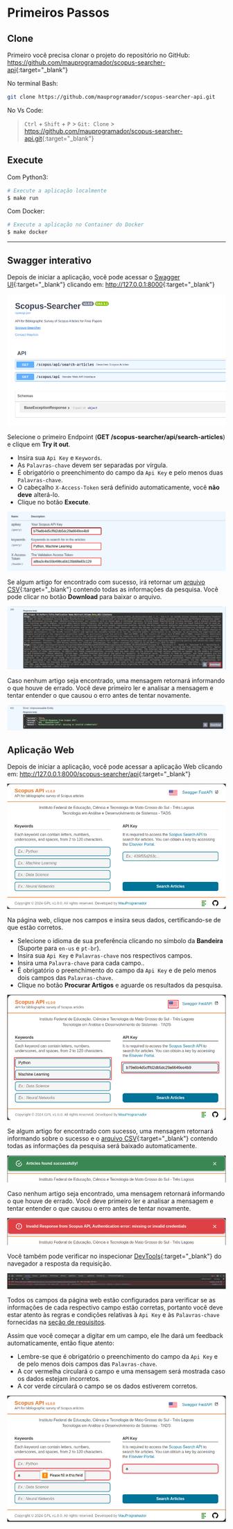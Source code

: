 # Primeiros Passos

## Clone

Primeiro você precisa clonar o projeto do repositório no GitHub: <https://github.com/mauprogramador/scopus-searcher-api>{:target="_blank"}

No terminal Bash:

```bash
git clone https://github.com/mauprogramador/scopus-searcher-api.git
```

No Vs Code:

> `Ctrl` + `Shift` + `P` > `Git: Clone` > <https://github.com/mauprogramador/scopus-searcher-api.git>{:target="_blank"}

## Execute

Com Python3:

```bash
# Execute a aplicação localmente
$ make run
```

Com Docker:

```bash
# Execute a aplicação no Container do Docker
$ make docker
```

---

## Swagger interativo

Depois de iniciar a aplicação, você pode acessar o [Swagger UI](https://github.com/swagger-api/swagger-ui){:target="_blank"} clicando em: <http://127.0.0.1:8000>{:target="_blank"}

![Swagger](../images/swagger.png)

Selecione o primeiro Endpoint (**GET /scopus-searcher/api/search-articles**) e clique em **Try it out**.

- Insira sua `Api Key` e `Keywords`.
- As `Palavras-chave` devem ser separadas por vírgula.
- É obrigatório o preenchimento do campo da `Api Key` e pelo menos duas `Palavras-chave`.
- O cabeçalho `X-Access-Token` será definido automaticamente, você **não deve** alterá-lo.
- Clique no botão **Execute**.

![Swagger Search](../images/swagger-search.png)

Se algum artigo for encontrado com sucesso, irá retornar um [arquivo CSV](https://pt.wikipedia.org/wiki/Comma-separated_values){:target="_blank"} contendo todas as informações da pesquisa. Você pode clicar no botão **Download** para baixar o arquivo.

![Swagger Success](../images/swagger-success.png)

Caso nenhum artigo seja encontrado, uma mensagem retornará informando o que houve de errado. Você deve primeiro ler e analisar a mensagem e tentar entender o que causou o erro antes de tentar novamente.

![Swagger Error](../images/swagger-error.png)

## Aplicação Web

Depois de iniciar a aplicação, você pode acessar a aplicação Web clicando em: <http://127.0.0.1:8000/scopus-searcher/api>{:target="_blank"}

![Web](../images/web.png)

Na página web, clique nos campos e insira seus dados, certificando-se de que estão corretos.

- Selecione o idioma de sua preferência clicando no símbolo da **Bandeira** (Suporte para `en-us` e `pt-br`).
- Insira sua `Api Key` e `Palavras-chave` nos respectivos campos.
- Insira uma `Palavra-chave` para cada campo..
- É obrigatório o preenchimento do campo da `Api Key` e de pelo menos dois campos das `Palavras-chave`.
- Clique no botão **Procurar Artigos** e aguarde os resultados da pesquisa.

![Web Search](../images/web-search.png)

Se algum artigo for encontrado com sucesso, uma mensagem retornará informando sobre o sucesso e o [arquivo CSV](https://pt.wikipedia.org/wiki/Comma-separated_values){:target="_blank"} contendo todas as informações da pesquisa será baixado automaticamente.

![Web Success](../images/web-success.png)

Caso nenhum artigo seja encontrado, uma mensagem retornará informando o que houve de errado. Você deve primeiro ler e analisar a mensagem e tentar entender o que causou o erro antes de tentar novamente.

![Web Error](../images/web-error.png)

Você também pode verificar no inspecionar [DevTools](https://developer.chrome.com/docs/devtools?hl=pt-br){:target="_blank"} do navegador a resposta da requisição.

![Inspect Error](../images/inspect-error.png)

Todos os campos da página web estão configurados para verificar se as informações de cada respectivo campo estão corretas, portanto você deve estar atento às regras e condições relativas à `Api Key` e às `Palavras-chave` fornecidas na [seção de requisitos](./requirements.md).

Assim que você começar a digitar em um campo, ele lhe dará um feedback automaticamente, então fique atento:

- Lembre-se que é obrigatório o preenchimento do campo da `Api Key` e de pelo menos dois campos das `Palavras-chave`.
- A cor vermelha circulará o campo e uma mensagem será mostrada caso os dados estejam incorretos.
- A cor verde circulará o campo se os dados estiverem corretos.

![Web Validation](../images/web-validation.png)
